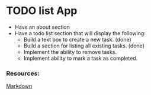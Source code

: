 # TODO list App

* Have an about section
* Have a todo list section that will
display the following:
  * Build a text box to create a new task. (done)
  * Build a section for listing all existing tasks. (done)
  * Implement the ability to remove tasks.
  * Implement ability to mark a task as completed.

### Resources:

[Markdown](https://github.com/adam-p/markdown-here/wiki/Markdown-Cheatsheet)
